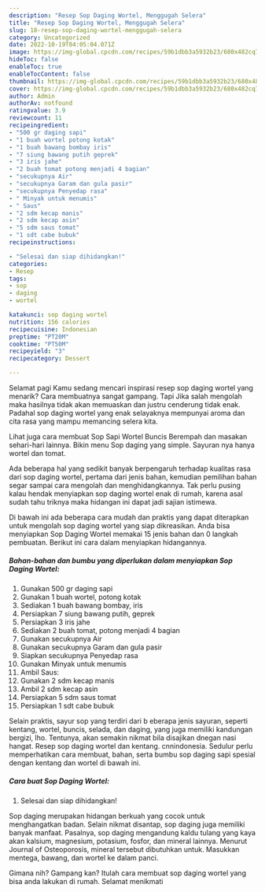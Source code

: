 ```yaml
---
description: "Resep Sop Daging Wortel, Menggugah Selera"
title: "Resep Sop Daging Wortel, Menggugah Selera"
slug: 18-resep-sop-daging-wortel-menggugah-selera
category: Uncategorized
date: 2022-10-19T04:05:04.071Z
image: https://img-global.cpcdn.com/recipes/59b1dbb3a5932b23/680x482cq70/sop-daging-wortel-foto-resep-utama.jpg
hideToc: false
enableToc: true
enableTocContent: false
thumbnail: https://img-global.cpcdn.com/recipes/59b1dbb3a5932b23/680x482cq70/sop-daging-wortel-foto-resep-utama.jpg
cover: https://img-global.cpcdn.com/recipes/59b1dbb3a5932b23/680x482cq70/sop-daging-wortel-foto-resep-utama.jpg
author: Admin
authorAv: notfound
ratingvalue: 3.9
reviewcount: 11
recipeingredient:
- "500 gr daging sapi"
- "1 buah wortel potong kotak"
- "1 buah bawang bombay iris"
- "7 siung bawang putih geprek"
- "3 iris jahe"
- "2 buah tomat potong menjadi 4 bagian"
- "secukupnya Air"
- "secukupnya Garam dan gula pasir"
- "secukupnya Penyedap rasa"
- " Minyak untuk menumis"
- " Saus"
- "2 sdm kecap manis"
- "2 sdm kecap asin"
- "5 sdm saus tomat"
- "1 sdt cabe bubuk"
recipeinstructions:

- "Selesai dan siap dihidangkan!"
categories:
- Resep
tags:
- sop
- daging
- wortel

katakunci: sop daging wortel 
nutrition: 156 calories
recipecuisine: Indonesian
preptime: "PT20M"
cooktime: "PT50M"
recipeyield: "3"
recipecategory: Dessert

---
```



Selamat pagi Kamu sedang mencari inspirasi resep sop daging wortel yang menarik? Cara membuatnya sangat gampang. Tapi Jika salah mengolah maka hasilnya tidak akan memuaskan dan justru cenderung tidak enak. Padahal sop daging wortel yang enak selayaknya mempunyai aroma dan cita rasa yang mampu memancing selera kita.


Lihat juga cara membuat Sop Sapi Wortel Buncis Berempah dan masakan sehari-hari lainnya. Bikin menu Sop daging yang simple. Sayuran nya hanya wortel dan tomat.

Ada beberapa hal yang sedikit banyak berpengaruh terhadap kualitas rasa dari sop daging wortel, pertama dari jenis bahan, kemudian pemilihan bahan segar sampai cara mengolah dan menghidangkannya. Tak perlu pusing kalau hendak menyiapkan sop daging wortel enak di rumah, karena asal sudah tahu triknya maka hidangan ini dapat jadi sajian istimewa.


Di bawah ini ada beberapa cara mudah dan praktis yang dapat diterapkan untuk mengolah sop daging wortel yang siap dikreasikan. Anda bisa menyiapkan Sop Daging Wortel memakai 15 jenis bahan dan 0 langkah pembuatan. Berikut ini cara dalam menyiapkan hidangannya.

<!--inarticleads1-->

##### Bahan-bahan dan bumbu yang diperlukan dalam menyiapkan Sop Daging Wortel:

1. Gunakan 500 gr daging sapi
1. Gunakan 1 buah wortel, potong kotak
1. Sediakan 1 buah bawang bombay, iris
1. Persiapkan 7 siung bawang putih, geprek
1. Persiapkan 3 iris jahe
1. Sediakan 2 buah tomat, potong menjadi 4 bagian
1. Gunakan secukupnya Air
1. Gunakan secukupnya Garam dan gula pasir
1. Siapkan secukupnya Penyedap rasa
1. Gunakan  Minyak untuk menumis
1. Ambil  Saus:
1. Gunakan 2 sdm kecap manis
1. Ambil 2 sdm kecap asin
1. Persiapkan 5 sdm saus tomat
1. Persiapkan 1 sdt cabe bubuk


Selain praktis, sayur sop yang terdiri dari b eberapa jenis sayuran, seperti kentang, wortel, buncis, selada, dan daging, yang juga memiliki kandungan bergizi, lho. Tentunya, akan semakin nikmat bila disajikan dnegan nasi hangat. Resep sop daging wortel dan kentang. cnnindonesia. Sedulur perlu memperhatikan cara membuat, bahan, serta bumbu sop daging sapi spesial dengan kentang dan wortel di bawah ini. 

<!--inarticleads2-->

##### Cara buat Sop Daging Wortel:


1. Selesai dan siap dihidangkan!

Sop daging merupakan hidangan berkuah yang cocok untuk menghangatkan badan. Selain nikmat disantap, sop daging juga memiliki banyak manfaat. Pasalnya, sop daging mengandung kaldu tulang yang kaya akan kalsium, magnesium, potasium, fosfor, dan mineral lainnya. Menurut Journal of Osteoporosis, mineral tersebut dibutuhkan untuk. Masukkan mentega, bawang, dan wortel ke dalam panci. 

Gimana nih? Gampang kan? Itulah cara membuat sop daging wortel yang bisa anda lakukan di rumah. Selamat menikmati
